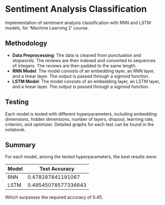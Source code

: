 # Sentiment Analysis Classification

Implementation of sentiment analysis classification with RNN and LSTM models, for 'Machine Learning 2' course.

## Methodology

- **Data Preprocessing**: The data is cleaned from punctuation and stopwords. The reviews are then indexed and converted to sequences of integers. The reviews are then padded to the same length.
- **RNN Model**: The model consists of an embedding layer, an RNN layer, and a linear layer. The output is passed through a sigmoid function.
- **LSTM Model**: The model consists of an embedding layer, an LSTM layer, and a linear layer. The output is passed through a sigmoid function.

## Testing

Each model is tested with different hyperparameters, including embedding dimensions, hidden dimensions, number of layers, dropout, learning rate, criterion, and optimizer. Detailed graphs for each test can be found in the notebook.

## Summary

For each model, among the tested hyperparameters, the best results were:

| Model | Test Accuracy |
| --- | --- |
| RNN | 0.478287841191067 |
| LSTM | 0.49545078577336643 |

Which surpasses the required accuracy of 0.45.
